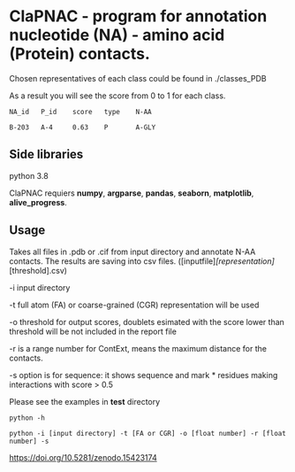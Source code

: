  # ClaPNAC - program for annotation nucleotide (NA) - amino acid (Protein) contacts.

 Chosen representatives of each class could be found in ./classes_PDB

 As a result you will see the score from 0 to 1 for each class.

```
NA_id	P_id	score	type	N-AA

B-203   A-4     0.63    P       A-GLY

```

 ## Side libraries

 python 3.8

 ClaPNAC requiers **numpy**, **argparse**, **pandas**, **seaborn**, **matplotlib**, **alive_progress**.

 ## Usage

Takes all files in .pdb or .cif from input directory and annotate N-AA contacts.
The results are saving into csv files. ([inputfile]_[representation]_[threshold].csv)

-i input directory

-t full atom (FA) or coarse-grained (CGR) representation will be used

-o threshold for output scores, doublets esimated with the score lower than threshold will be not included in the report file

-r is a range number for ContExt, means the maximum distance for the contacts.

-s option is for sequence: it shows sequence and mark * residues making interactions with score > 0.5

Please see the examples in **test** directory

 ```
 python -h

 python -i [input directory] -t [FA or CGR] -o [float number] -r [float number] -s
 ```

https://doi.org/10.5281/zenodo.15423174
